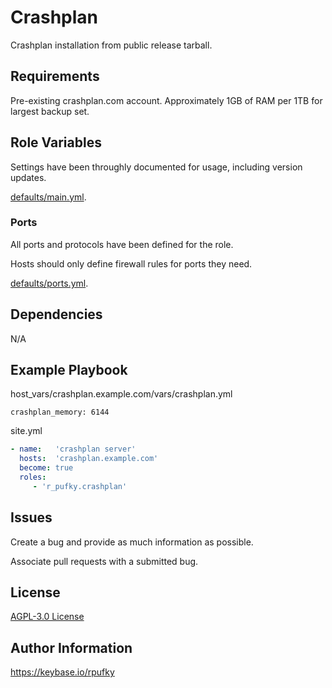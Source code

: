 # Crashplan
Crashplan installation from public release tarball.

## Requirements
Pre-existing crashplan.com account. Approximately 1GB of RAM per 1TB for
largest backup set.

## Role Variables
Settings have been throughly documented for usage, including version updates.

[defaults/main.yml](https://github.com/r-pufky/ansible_crashplan/blob/main/defaults/main/main.yml).

### Ports
All ports and protocols have been defined for the role.

Hosts should only define firewall rules for ports they need.

[defaults/ports.yml](https://github.com/r-pufky/ansible_crashplan/blob/main/defaults/main/ports.yml).

## Dependencies
N/A

## Example Playbook
host_vars/crashplan.example.com/vars/crashplan.yml
``` yam
crashplan_memory: 6144
```

site.yml
``` yaml
- name:   'crashplan server'
  hosts:  'crashplan.example.com'
  become: true
  roles:
     - 'r_pufky.crashplan'
```

## Issues
Create a bug and provide as much information as possible.

Associate pull requests with a submitted bug.

## License
[AGPL-3.0 License](https://github.com/r-pufky/ansible_crashplan/blob/main/LICENSE)

## Author Information
https://keybase.io/rpufky
